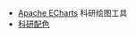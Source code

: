 - [Apache ECharts](https://echarts.apache.org/examples/zh/index.html#chart-type-pie) 科研绘图工具
- [科研配色](https://mp.weixin.qq.com/s/4TPW8c1dFgsxeJCJJPWfog)